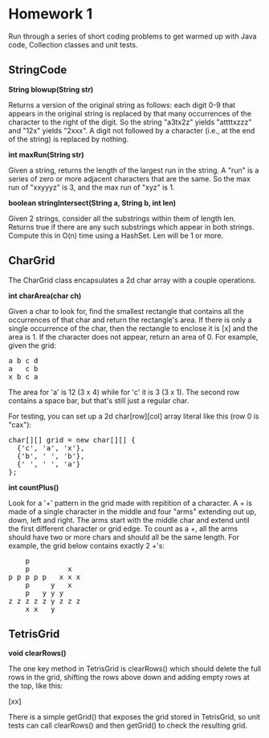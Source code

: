 Homework 1
========== 

Run through a series of short coding problems to get warmed up with Java code, Collection classes and unit tests.

StringCode
---------- 

**String blowup(String str)**

Returns a version of the original string as follows: each digit 0-9 that appears in the original string is replaced by that many occurrences of the character to the right of the digit. So the string "a3tx2z" yields "attttxzzz" and "12x" yields "2xxx". A digit not followed by a character (i.e., at the end of the string) is replaced by nothing.

**int maxRun(String str)**

Given a string, returns the length of the largest run in the string. A "run" is a series of zero or more adjacent characters that are the same. So the max run of "xxyyyz" is 3, and the max run of "xyz" is 1.

**boolean stringIntersect(String a, String b, int len)**

Given 2 strings, consider all the substrings within them of length len. Returns true if there are any such substrings which appear in both strings. Compute this in O(n) time using a HashSet. Len will be 1 or more.

CharGrid
-------- 

The CharGrid class encapsulates a 2d char array with a couple operations.

**int charArea(char ch)**

Given a char to look for, find the smallest rectangle that contains all the occurrences of that char and return the rectangle's area. If there is only a single occurrence of the char, then the rectangle to enclose it is [x] and the area is 1. If the character does not appear, return an area of 0. For example, given the grid:

<pre>
a b c d
a   c b
x b c a
</pre>

The area for 'a' is 12 (3 x 4) while for 'c' it is 3 (3 x 1). The second row contains a space bar, but that's still just a regular char.

For testing, you can set up a 2d char[row][col] array literal like this (row 0 is "cax"):

<pre>
char[][] grid = new char[][] {
  {'c', 'a', 'x'},
  {'b', ' ', 'b'},
  {' ', ' ', 'a'}
};
</pre>

**int countPlus()**

Look for a '+' pattern in the grid made with repitition of a character. A + is made of a single character in the middle and four "arms" extending out up, down, left and right. The arms start with the middle char and extend until the first different character or grid edge. To count as a +, all the arms should have two or more chars and should all be the same length. For example, the grid below contains exactly 2 +'s:

<pre>
    p
    p         x
p p p p p   x x x
    p     y   x
    p   y y y 
z z z z z y z z z 
    x x   y
</pre>

TetrisGrid
---------- 

**void clearRows()**

The one key method in TetrisGrid is clearRows() which should delete the full rows in the grid, shifting the rows above down and adding empty rows at the top, like this:

[xx]

There is a simple getGrid() that exposes the grid stored in TetrisGrid, so unit tests can call clearRows() and then getGrid() to check the resulting grid.